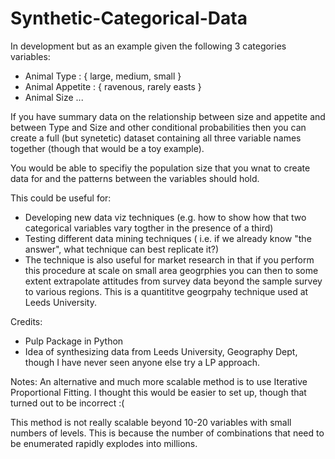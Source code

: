 # Synthetic-Categorical-Data
In development but as an example given the following 3 categories variables:
- Animal Type : { large, medium, small }
- Animal Appetite : { ravenous, rarely easts }
- Animal Size ...

If you have summary data on the relationship between size and appetite and between Type and Size and other conditional probabilities then you can create a full (but synetetic) dataset containing all three variable names together (though that would be a toy example).

You would be able to specifiy the population size that you wnat to create data for and the patterns between the variables should hold.

This could be useful for:
- Developing new data viz techniques (e.g. how to show how that two categorical variables vary togther in the presence of a 
 third)
- Testing different data mining techniques ( i.e. if we already know "the answer", what technique can best replicate it?)
- The technique is also useful for market research in that if you perform this procedure at scale on small area geogrphies 
you can then to some extent extrapolate attitudes from survey data beyond the sample survey to various regions. This is a 
quantititve geogrpahy technique used at Leeds University.

Credits:
- Pulp Package in Python 
- Idea of synthesizing data from Leeds University, Geography Dept, though I have never seen anyone else try a LP approach.

Notes:
An alternative and much more scalable method is to use Iterative Proportional Fitting. I thought this would be easier to set up, though
that turned out to be incorrect :(

This method is not really scalable beyond 10-20 variables with small numbers of levels. This is because the number of 
combinations that need to be enumerated rapidly explodes into millions.
